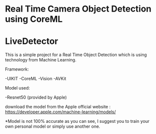 # Real Time Camera Object Detection using CoreML
# LiveDetector
 

This is a simple project for a Real Time Object Detection which is using  technology from Machine Learning.

Framework:

-UIKIT
-CoreML
-Vision
-AVKit

Model used:

-Resnet50 (provided by Apple)


download the model from the Apple official website : https://developer.apple.com/machine-learning/models/

*Model is not 100% accurate as you can see, I suggest you to train your own personal model or simply use another one.
